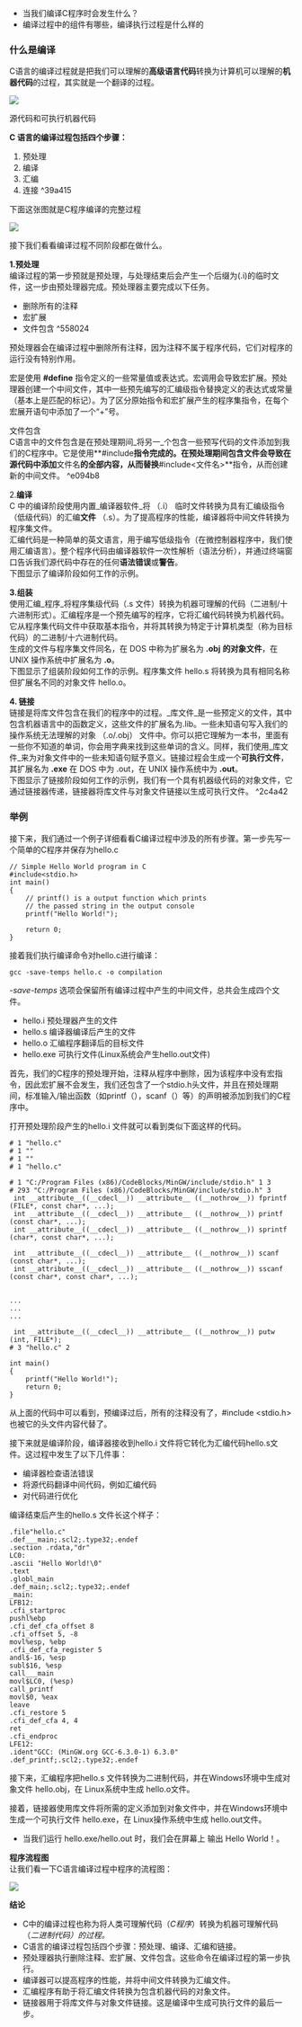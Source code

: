 -   当我们编译C程序时会发生什么？
-   编译过程中的组件有哪些，编译执行过程是什么样的

### 什么是编译

C语言的编译过程就是把我们可以理解的**高级语言代码**转换为计算机可以理解的**机器代码**的过程，其实就是一个翻译的过程。

![](https://pic1.zhimg.com/v2-5ff07356a424fa03da6e93840b330cc8_b.jpg)

源代码和可执行机器代码

**C 语言的编译过程包括四个步骤：**

1.  预处理
2.  编译
3.  汇编
4.  连接 ^39a415

下面这张图就是C程序编译的完整过程

![](https://pic3.zhimg.com/v2-f45de959011fda57a26d5dadbe46a20a_b.png)

接下我们看看编译过程不同阶段都在做什么。

**1.预处理**  
编译过程的第一步预就是预处理，与处理结束后会产生一个后缀为(.i)的临时文件，这一步由预处理器完成。预处理器主要完成以下任务。

-   删除所有的注释
-   宏扩展
-   文件包含 ^558024

预处理器会在编译过程中删除所有注释，因为注释不属于程序代码，它们对程序的运行没有特别作用。

宏是使用 **#define** 指令定义的一些常量值或表达式。宏调用会导致宏扩展。预处理器创建一个中间文件，其中一些预先编写的汇编级指令替换定义的表达式或常量（基本上是匹配的标记）。为了区分原始指令和宏扩展产生的程序集指令，在每个宏展开语句中添加了一个“+”号。

文件包含  
C语言中的文件包含是在预处理期间_将另一_个包含一些预写代码的文件添加到我们的C程序中。它是使用**#include**指令完成的。在预处理期间包含文件会导致在源代码中添加**文件名**的全部内容，从而替换**#include<文件名>**指令，从而创建新的中间文件。 ^e094b8

2.**编译**  
C 中的编译阶段使用内置_编译器软件_将 （.i） 临时文件转换为具有汇编级指令（低级代码）的汇编**文件** （.s）。为了提高程序的性能，编译器将中间文件转换为程序集文件。  
汇编代码是一种简单的英文语言，用于编写低级指令（在微控制器程序中，我们使用汇编语言）。整个程序代码由编译器软件一次性解析（语法分析），并通过终端窗口告诉我们源代码中存在的任何**语法错误**或**警告**。  
下图显示了编译阶段如何工作的示例。

**3.组装**  
使用汇编_程序_将程序集级代码（.s 文件）转换为机器可理解的代码（二进制/十六进制形式）。汇编程序是一个预先编写的程序，它将汇编代码转换为机器代码。它从程序集代码文件中获取基本指令，并将其转换为特定于计算机类型（称为目标代码）的二进制/十六进制代码。  
生成的文件与程序集文件同名，在 DOS 中称为扩展名为 **.obj** **的对象文件**，在 UNIX 操作系统中扩展名为 **.o**。  
下图显示了组装阶段如何工作的示例。程序集文件 hello.s 将转换为具有相同名称但扩展名不同的对象文件 hello.o。

**4\. 链接**  
链接是将库文件包含在我们的程序中的过程。_库文件_是一些预定义的文件，其中包含机器语言中的函数定义，这些文件的扩展名为.lib。一些未知语句写入我们的操作系统无法理解的对象 （.o/.obj） 文件中。你可以把它理解为一本书，里面有一些你不知道的单词，你会用字典来找到这些单词的含义。同样，我们使用_库文件_来为对象文件中的一些未知语句赋予意义。链接过程会生成一个**可执行文件**，其扩展名为 **.exe** 在 DOS 中为 .out，在 UNIX 操作系统中为 **.out**。  
下图显示了链接阶段如何工作的示例，我们有一个具有机器级代码的对象文件，它通过链接器传递，链接器将库文件与对象文件链接以生成可执行文件。 ^2c4a42

### 举例

接下来，我们通过一个例子详细看看C编译过程中涉及的所有步骤。第一步先写一个简单的C程序并保存为hello.c

```
// Simple Hello World program in C
#include<stdio.h>
int main()
{
    // printf() is a output function which prints
    // the passed string in the output console
    printf("Hello World!");
    
    return 0;
}
```

接着我们执行编译命令对hello.c进行编译：

```
gcc -save-temps hello.c -o compilation
```

_\-save-temps_ 选项会保留所有编译过程中产生的中间文件，总共会生成四个文件。

-   hello.i 预处理器产生的文件
-   hello.s 编译器编译后产生的文件
-   hello.o 汇编程序翻译后的目标文件
-   hello.exe 可执行文件(Linux系统会产生hello.out文件)

首先，我们的C程序的预处理开始，注释从程序中删除，因为该程序中没有宏指令，因此宏扩展不会发生，我们还包含了一个stdio.h头文件，并且在预处理期间，标准输入/输出函数（如printf（），scanf（）等）的声明被添加到我们的C程序中。

打开预处理阶段产生的hello.i 文件就可以看到类似下面这样的代码。

```
# 1 "hello.c"
# 1 ""
# 1 ""
# 1 "hello.c"

# 1 "C:/Program Files (x86)/CodeBlocks/MinGW/include/stdio.h" 1 3
# 293 "C:/Program Files (x86)/CodeBlocks/MinGW/include/stdio.h" 3
 int __attribute__((__cdecl__)) __attribute__ ((__nothrow__)) fprintf (FILE*, const char*, ...);
 int __attribute__((__cdecl__)) __attribute__ ((__nothrow__)) printf (const char*, ...);
 int __attribute__((__cdecl__)) __attribute__ ((__nothrow__)) sprintf (char*, const char*, ...);

 int __attribute__((__cdecl__)) __attribute__ ((__nothrow__)) scanf (const char*, ...);
 int __attribute__((__cdecl__)) __attribute__ ((__nothrow__)) sscanf (const char*, const char*, ...);


...
...
...

 int __attribute__((__cdecl__)) __attribute__ ((__nothrow__)) putw (int, FILE*);
# 3 "hello.c" 2

int main()
{
    printf("Hello World!");
    return 0;
}
```

从上面的代码中可以看到，预编译过后，所有的注释没有了，#include <stdio.h>也被它的头文件内容代替了。

接下来就是编译阶段，编译器接收到hello.i 文件将它转化为汇编代码hello.s文件。这过程中发生了以下几件事：

-   编译器检查语法错误
-   将源代码翻译中间代码，例如汇编代码
-   对代码进行优化

编译结束后产生的hello.s 文件长这个样子：

```
.file"hello.c"
.def___main;.scl2;.type32;.endef
.section .rdata,"dr"
LC0:
.ascii "Hello World!\0"
.text
.globl_main
.def_main;.scl2;.type32;.endef
_main:
LFB12:
.cfi_startproc
pushl%ebp
.cfi_def_cfa_offset 8
.cfi_offset 5, -8
movl%esp, %ebp
.cfi_def_cfa_register 5
andl$-16, %esp
subl$16, %esp
call___main
movl$LC0, (%esp)
call_printf
movl$0, %eax
leave
.cfi_restore 5
.cfi_def_cfa 4, 4
ret
.cfi_endproc
LFE12:
.ident"GCC: (MinGW.org GCC-6.3.0-1) 6.3.0"
.def_printf;.scl2;.type32;.endef
```

接下来，汇编程序把hello.s 文件转换为二进制代码，并在Windows环境中生成对象文件 hello.obj，在 Linux系统中生成 hello.o文件。

接着，链接器使用库文件将所需的定义添加到对象文件中，并在Windows环境中生成一个可执行文件 hello.exe，在 Linux操作系统中生成 hello.out文件。

-   当我们运行 hello.exe/hello.out 时，我们会在屏幕上 输出 Hello World！。

**程序流程图**  
让我们看一下C语言编译过程中程序的流程图：  

![](https://pic2.zhimg.com/v2-27ddd41128a27635a3f8b797ed897e59_b.jpg)

**结论**  

-   C中的编译过程也称为将人类可理解代码（_C程序_）转换为机器可理解代码（_二进制代码）的过程。_
-   C语言的编译过程包括四个步骤：预处理、编译、汇编和链接。
-   预处理器执行删除注释、宏扩展、文件包含。这些命令在编译过程的第一步执行。
-   编译器可以提高程序的性能，并将中间文件转换为汇编文件。
-   汇编程序有助于将汇编文件转换为包含机器代码的对象文件。
-   链接器用于将库文件与对象文件链接。这是编译中生成可执行文件的最后一步。